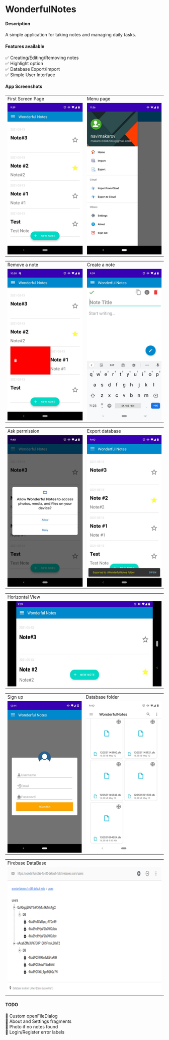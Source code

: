 # WonderfulNotes
#### Description
A simple application for taking notes and managing daily tasks.
#### Features available
 :white_check_mark: Creating/Editing/Removing notes
 <br>
 :white_check_mark: Highlight option
 <br>
 :white_check_mark: Database Export/Import
 <br>
 :white_check_mark: Simple User Interface
#### App Screenshots
<table>
  <tr>
    <td>First Screen Page</td>
     <td>Menu page</td>
  </tr>
  <tr>
    <td><img src="screenshots/firstScreen.jpg" width=270 height=480></td>
    <td><img src="screenshots/navigationView.jpg" width=270 height=480></td>
  </tr>
 </table>
  
<table>
  <tr>
    <td>Remove a note</td>
     <td>Create a note</td>
  </tr>
  <tr>
    <td><img src="screenshots/remove.jpg" width=270 height=480></td>
    <td><img src="screenshots/edit.jpg" width=270 height=480></td>
  </tr>
 </table>

 <table>
  <tr>
    <td>Ask permission</td>
     <td>Export database</td>
  </tr>
  <tr>
    <td><img src="screenshots/sdCardAccess.jpg" width=270 height=480></td>
    <td><img src="screenshots/exportCompleted.jpg" width=270 height=480></td>
  </tr>
 </table>

 <table>
   <tr>
     <td>Horizontal View</td>
  </tr>
  <tr>
    <td><img src="screenshots/horizontalView.jpg" width=567 height=270></td>
  </tr>
 </table>

 <table>
  <tr>
    <td>Sign up</td>
     <td>Database folder</td>
  </tr>
  <tr>
    <td><img src="screenshots/sign up.jpg" width=270 height=480></td>
    <td><img src="screenshots/database.jpg" width=270 height=480></td>
  </tr>
 </table>
 
 <table>
   <tr>
     <td>Firebase DataBase</td>
  </tr>
  <tr>
    <td><img src="screenshots/firebase.png" width=567 height=400></td>
  </tr>
 </table>

#### TODO
:small_red_triangle_down: Custom openFileDialog
<br>
:small_red_triangle_down: About and Settings fragments 
<br>
:small_red_triangle_down: Photo if no notes found
<br>
:small_red_triangle_down: Login/Register error labels
<br>
